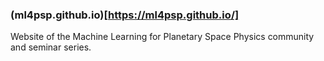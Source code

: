 ### (ml4psp.github.io)[https://ml4psp.github.io/]

Website of the Machine Learning for Planetary Space Physics community and seminar series.
